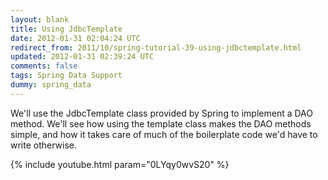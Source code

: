 ```yaml
---           
layout: blank
title: Using JdbcTemplate
date: 2012-01-31 02:04:24 UTC
redirect_from: 2011/10/spring-tutorial-39-using-jdbctemplate.html
updated: 2012-01-31 02:39:24 UTC
comments: false
tags: Spring Data Support
dummy: spring_data
---
```


We'll use the JdbcTemplate class provided by Spring to implement a DAO method. We'll see how using the template class makes the DAO methods simple, and how it takes care of much of the boilerplate code we'd have to write otherwise.

{% include youtube.html param="0LYqy0wvS20" %}
